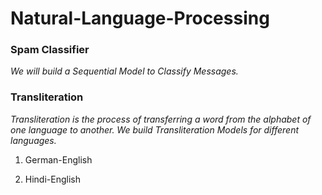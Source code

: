 # Natural-Language-Processing

### Spam Classifier

*We will build a Sequential Model to Classify Messages.*

### Transliteration

*Transliteration is the process of transferring a word from the alphabet of one language to another. We build Transliteration Models for different languages.*

1) German-English

2) Hindi-English
